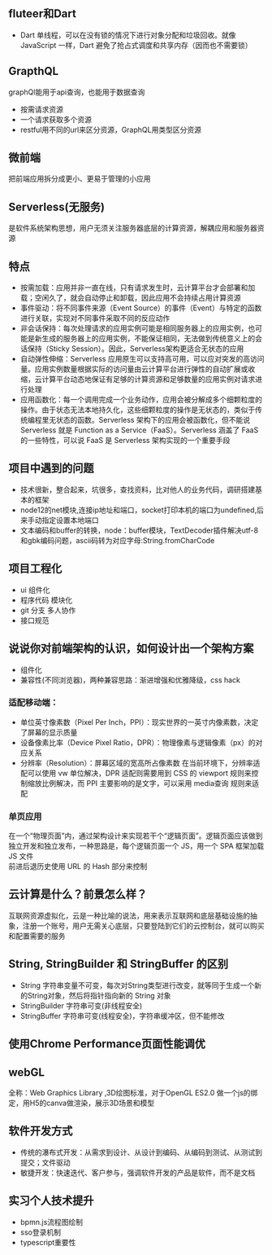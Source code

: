 ## fluteer和Dart
* Dart 单线程，可以在没有锁的情况下进行对象分配和垃圾回收。就像 JavaScript 一样，Dart 避免了抢占式调度和共享内存（因而也不需要锁）
## GrapthQL
graphQl能用于api查询，也能用于数据查询
* 按需请求资源
* 一个请求获取多个资源
* restful用不同的url来区分资源，GraphQL用类型区分资源
## 微前端
把前端应用拆分成更小、更易于管理的小应用
## Serverless(无服务)
是软件系统架构思想，用户无须关注服务器底层的计算资源，解耦应用和服务器资源
## 特点
* 按需加载：应用并非一直在线，只有请求发生时，云计算平台才会部署和加载；空闲久了，就会自动停止和卸载，因此应用不会持续占用计算资源
* 事件驱动：将不同事件来源（Event Source）的事件（Event）与特定的函数进行关联，实现对不同事件采取不同的反应动作
* 非会话保持：每次处理请求的应用实例可能是相同服务器上的应用实例，也可能是新生成的服务器上的应用实例，不能保证相同，无法做到传统意义上的会话保持（Sticky Session）。因此，Serverless架构更适合无状态的应用
* 自动弹性伸缩：Serverless 应用原生可以支持高可用，可以应对突发的高访问量。应用实例数量根据实际的访问量由云计算平台进行弹性的自动扩展或收缩，云计算平台动态地保证有足够的计算资源和足够数量的应用实例对请求进行处理
* 应用函数化：每一个调用完成一个业务动作，应用会被分解成多个细颗粒度的操作。由于状态无法本地持久化，这些细颗粒度的操作是无状态的，类似于传统编程里无状态的函数。Serverless 架构下的应用会被函数化，但不能说 Serverless 就是 Function as a Service（FaaS）。Serverless 涵盖了 FaaS 的一些特性，可以说 FaaS 是 Serverless 架构实现的一个重要手段
## 项目中遇到的问题
* 技术很新，整合起来，坑很多，查找资料，比对他人的业务代码，调研搭建基本的框架
* node12的net模块,连接ip地址和端口，socket打印本机的端口为undefined,后来手动指定设置本地端口
* 文本编码和buffer的转换，node：buffer模块，TextDecoder插件解决utf-8和gbk编码问题，ascii码转为对应字母:String.fromCharCode
## 项目工程化
* ui 组件化
* 程序代码 模块化
* git 分支 多人协作
* 接口规范
## 说说你对前端架构的认识，如何设计出一个架构方案
* 组件化
* 兼容性(不同浏览器)，两种兼容思路：渐进增强和优雅降级，css hack
###  适配移动端：  
* 单位英寸像素数（Pixel Per Inch，PPI）：现实世界的一英寸内像素数，决定了屏幕的显示质量  
* 设备像素比率（Device Pixel Ratio，DPR）：物理像素与逻辑像素（px）的对应关系 
* 分辨率（Resolution）：屏幕区域的宽高所占像素数
在当前环境下，分辨率适配可以使用 vw 单位解决，DPR 适配则需要用到 CSS 的 viewport 规则来控制缩放比例解决，而 PPI 主要影响的是文字，可以采用 media查询 规则来适配
### 单页应用
在一个“物理页面”内，通过架构设计来实现若干个“逻辑页面”。逻辑页面应该做到独立开发和独立发布，一种思路是，每个逻辑页面一个 JS，用一个 SPA 框架加载 JS 文件    
前进后退历史使用 URL 的 Hash 部分来控制
## 云计算是什么？前景怎么样？
互联网资源虚拟化，云是一种比喻的说法，用来表示互联网和底层基础设施的抽象，注册一个账号，用户无需关心底层，只要登陆到它们的云控制台，就可以购买和配置需要的服务
## String, StringBuilder 和 StringBuffer 的区别
* String 字符串变量不可变，每次对String类型进行改变，就等同于生成一个新的String对象，然后将指针指向新的 String 对象
* StringBuilder 字符串可变(非线程安全)
* StringBuffer  字符串可变(线程安全)，字符串缓冲区，但不能修改
## 使用Chrome Performance页面性能调优
## webGL
全称：Web Graphics Library ,3D绘图标准，对于OpenGL ES2.0 做一个js的绑定，用H5的canva做渲染，展示3D场景和模型
## 软件开发方式
* 传统的瀑布式开发：从需求到设计、从设计到编码、从编码到测试、从测试到提交；文件驱动
* 敏捷开发：快速迭代、客户参与，强调软件开发的产品是软件，而不是文档
## 实习个人技术提升
* bpmn.js流程图绘制
* sso登录机制
* typescript重要性